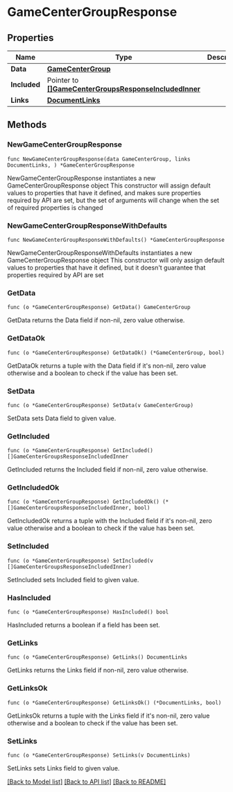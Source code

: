 # GameCenterGroupResponse

## Properties

Name | Type | Description | Notes
------------ | ------------- | ------------- | -------------
**Data** | [**GameCenterGroup**](GameCenterGroup.md) |  | 
**Included** | Pointer to [**[]GameCenterGroupsResponseIncludedInner**](GameCenterGroupsResponseIncludedInner.md) |  | [optional] 
**Links** | [**DocumentLinks**](DocumentLinks.md) |  | 

## Methods

### NewGameCenterGroupResponse

`func NewGameCenterGroupResponse(data GameCenterGroup, links DocumentLinks, ) *GameCenterGroupResponse`

NewGameCenterGroupResponse instantiates a new GameCenterGroupResponse object
This constructor will assign default values to properties that have it defined,
and makes sure properties required by API are set, but the set of arguments
will change when the set of required properties is changed

### NewGameCenterGroupResponseWithDefaults

`func NewGameCenterGroupResponseWithDefaults() *GameCenterGroupResponse`

NewGameCenterGroupResponseWithDefaults instantiates a new GameCenterGroupResponse object
This constructor will only assign default values to properties that have it defined,
but it doesn't guarantee that properties required by API are set

### GetData

`func (o *GameCenterGroupResponse) GetData() GameCenterGroup`

GetData returns the Data field if non-nil, zero value otherwise.

### GetDataOk

`func (o *GameCenterGroupResponse) GetDataOk() (*GameCenterGroup, bool)`

GetDataOk returns a tuple with the Data field if it's non-nil, zero value otherwise
and a boolean to check if the value has been set.

### SetData

`func (o *GameCenterGroupResponse) SetData(v GameCenterGroup)`

SetData sets Data field to given value.


### GetIncluded

`func (o *GameCenterGroupResponse) GetIncluded() []GameCenterGroupsResponseIncludedInner`

GetIncluded returns the Included field if non-nil, zero value otherwise.

### GetIncludedOk

`func (o *GameCenterGroupResponse) GetIncludedOk() (*[]GameCenterGroupsResponseIncludedInner, bool)`

GetIncludedOk returns a tuple with the Included field if it's non-nil, zero value otherwise
and a boolean to check if the value has been set.

### SetIncluded

`func (o *GameCenterGroupResponse) SetIncluded(v []GameCenterGroupsResponseIncludedInner)`

SetIncluded sets Included field to given value.

### HasIncluded

`func (o *GameCenterGroupResponse) HasIncluded() bool`

HasIncluded returns a boolean if a field has been set.

### GetLinks

`func (o *GameCenterGroupResponse) GetLinks() DocumentLinks`

GetLinks returns the Links field if non-nil, zero value otherwise.

### GetLinksOk

`func (o *GameCenterGroupResponse) GetLinksOk() (*DocumentLinks, bool)`

GetLinksOk returns a tuple with the Links field if it's non-nil, zero value otherwise
and a boolean to check if the value has been set.

### SetLinks

`func (o *GameCenterGroupResponse) SetLinks(v DocumentLinks)`

SetLinks sets Links field to given value.



[[Back to Model list]](../README.md#documentation-for-models) [[Back to API list]](../README.md#documentation-for-api-endpoints) [[Back to README]](../README.md)



